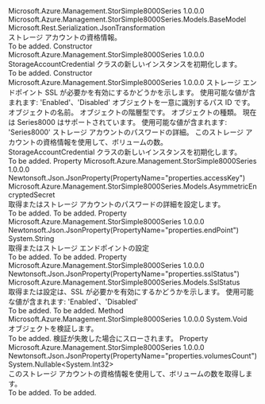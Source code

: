 <Type Name="StorageAccountCredential" FullName="Microsoft.Azure.Management.StorSimple8000Series.Models.StorageAccountCredential">
  <TypeSignature Language="C#" Value="public class StorageAccountCredential : Microsoft.Azure.Management.StorSimple8000Series.Models.BaseModel" />
  <TypeSignature Language="ILAsm" Value=".class public auto ansi beforefieldinit StorageAccountCredential extends Microsoft.Azure.Management.StorSimple8000Series.Models.BaseModel" />
  <TypeSignature Language="DocId" Value="T:Microsoft.Azure.Management.StorSimple8000Series.Models.StorageAccountCredential" />
  <TypeSignature Language="VB.NET" Value="Public Class StorageAccountCredential&#xA;Inherits BaseModel" />
  <TypeSignature Language="F#" Value="type StorageAccountCredential = class&#xA;    inherit BaseModel" />
  <AssemblyInfo>
    <AssemblyName>Microsoft.Azure.Management.StorSimple8000Series</AssemblyName>
    <AssemblyVersion>1.0.0.0</AssemblyVersion>
  </AssemblyInfo>
  <Base>
    <BaseTypeName>Microsoft.Azure.Management.StorSimple8000Series.Models.BaseModel</BaseTypeName>
  </Base>
  <Interfaces />
  <Attributes>
    <Attribute>
      <AttributeName>Microsoft.Rest.Serialization.JsonTransformation</AttributeName>
    </Attribute>
  </Attributes>
  <Docs>
    <summary>
            ストレージ アカウントの資格情報。
            </summary>
    <remarks>To be added.</remarks>
  </Docs>
  <Members>
    <Member MemberName=".ctor">
      <MemberSignature Language="C#" Value="public StorageAccountCredential ();" />
      <MemberSignature Language="ILAsm" Value=".method public hidebysig specialname rtspecialname instance void .ctor() cil managed" />
      <MemberSignature Language="DocId" Value="M:Microsoft.Azure.Management.StorSimple8000Series.Models.StorageAccountCredential.#ctor" />
      <MemberSignature Language="VB.NET" Value="Public Sub New ()" />
      <MemberType>Constructor</MemberType>
      <AssemblyInfo>
        <AssemblyName>Microsoft.Azure.Management.StorSimple8000Series</AssemblyName>
        <AssemblyVersion>1.0.0.0</AssemblyVersion>
      </AssemblyInfo>
      <Parameters />
      <Docs>
        <summary>
            StorageAccountCredential クラスの新しいインスタンスを初期化します。
            </summary>
        <remarks>To be added.</remarks>
      </Docs>
    </Member>
    <Member MemberName=".ctor">
      <MemberSignature Language="C#" Value="public StorageAccountCredential (string endPoint, Microsoft.Azure.Management.StorSimple8000Series.Models.SslStatus sslStatus, string id = null, string name = null, string type = null, Nullable&lt;Microsoft.Azure.Management.StorSimple8000Series.Models.Kind&gt; kind = null, Microsoft.Azure.Management.StorSimple8000Series.Models.AsymmetricEncryptedSecret accessKey = null, Nullable&lt;int&gt; volumesCount = null);" />
      <MemberSignature Language="ILAsm" Value=".method public hidebysig specialname rtspecialname instance void .ctor(string endPoint, valuetype Microsoft.Azure.Management.StorSimple8000Series.Models.SslStatus sslStatus, string id, string name, string type, valuetype System.Nullable`1&lt;valuetype Microsoft.Azure.Management.StorSimple8000Series.Models.Kind&gt; kind, class Microsoft.Azure.Management.StorSimple8000Series.Models.AsymmetricEncryptedSecret accessKey, valuetype System.Nullable`1&lt;int32&gt; volumesCount) cil managed" />
      <MemberSignature Language="DocId" Value="M:Microsoft.Azure.Management.StorSimple8000Series.Models.StorageAccountCredential.#ctor(System.String,Microsoft.Azure.Management.StorSimple8000Series.Models.SslStatus,System.String,System.String,System.String,System.Nullable{Microsoft.Azure.Management.StorSimple8000Series.Models.Kind},Microsoft.Azure.Management.StorSimple8000Series.Models.AsymmetricEncryptedSecret,System.Nullable{System.Int32})" />
      <MemberSignature Language="F#" Value="new Microsoft.Azure.Management.StorSimple8000Series.Models.StorageAccountCredential : string * Microsoft.Azure.Management.StorSimple8000Series.Models.SslStatus * string * string * string * Nullable&lt;Microsoft.Azure.Management.StorSimple8000Series.Models.Kind&gt; * Microsoft.Azure.Management.StorSimple8000Series.Models.AsymmetricEncryptedSecret * Nullable&lt;int&gt; -&gt; Microsoft.Azure.Management.StorSimple8000Series.Models.StorageAccountCredential" Usage="new Microsoft.Azure.Management.StorSimple8000Series.Models.StorageAccountCredential (endPoint, sslStatus, id, name, type, kind, accessKey, volumesCount)" />
      <MemberType>Constructor</MemberType>
      <AssemblyInfo>
        <AssemblyName>Microsoft.Azure.Management.StorSimple8000Series</AssemblyName>
        <AssemblyVersion>1.0.0.0</AssemblyVersion>
      </AssemblyInfo>
      <Parameters>
        <Parameter Name="endPoint" Type="System.String" />
        <Parameter Name="sslStatus" Type="Microsoft.Azure.Management.StorSimple8000Series.Models.SslStatus" />
        <Parameter Name="id" Type="System.String" />
        <Parameter Name="name" Type="System.String" />
        <Parameter Name="type" Type="System.String" />
        <Parameter Name="kind" Type="System.Nullable&lt;Microsoft.Azure.Management.StorSimple8000Series.Models.Kind&gt;" />
        <Parameter Name="accessKey" Type="Microsoft.Azure.Management.StorSimple8000Series.Models.AsymmetricEncryptedSecret" />
        <Parameter Name="volumesCount" Type="System.Nullable&lt;System.Int32&gt;" />
      </Parameters>
      <Docs>
        <param name="endPoint">ストレージ エンドポイント</param>
        <param name="sslStatus">SSL が必要かを有効にするかどうかを示します。 使用可能な値が含まれます: 'Enabled'、'Disabled'</param>
        <param name="id">オブジェクトを一意に識別するパス ID です。</param>
        <param name="name">オブジェクトの名前。</param>
        <param name="type">オブジェクトの階層型です。</param>
        <param name="kind">オブジェクトの種類。 現在は Series8000 はサポートされています。 使用可能な値が含まれます: 'Series8000'</param>
        <param name="accessKey">ストレージ アカウントのパスワードの詳細。</param>
        <param name="volumesCount">このストレージ アカウントの資格情報を使用して、ボリュームの数。</param>
        <summary>
            StorageAccountCredential クラスの新しいインスタンスを初期化します。
            </summary>
        <remarks>To be added.</remarks>
      </Docs>
    </Member>
    <Member MemberName="AccessKey">
      <MemberSignature Language="C#" Value="public Microsoft.Azure.Management.StorSimple8000Series.Models.AsymmetricEncryptedSecret AccessKey { get; set; }" />
      <MemberSignature Language="ILAsm" Value=".property instance class Microsoft.Azure.Management.StorSimple8000Series.Models.AsymmetricEncryptedSecret AccessKey" />
      <MemberSignature Language="DocId" Value="P:Microsoft.Azure.Management.StorSimple8000Series.Models.StorageAccountCredential.AccessKey" />
      <MemberSignature Language="VB.NET" Value="Public Property AccessKey As AsymmetricEncryptedSecret" />
      <MemberSignature Language="F#" Value="member this.AccessKey : Microsoft.Azure.Management.StorSimple8000Series.Models.AsymmetricEncryptedSecret with get, set" Usage="Microsoft.Azure.Management.StorSimple8000Series.Models.StorageAccountCredential.AccessKey" />
      <MemberType>Property</MemberType>
      <AssemblyInfo>
        <AssemblyName>Microsoft.Azure.Management.StorSimple8000Series</AssemblyName>
        <AssemblyVersion>1.0.0.0</AssemblyVersion>
      </AssemblyInfo>
      <Attributes>
        <Attribute>
          <AttributeName>Newtonsoft.Json.JsonProperty(PropertyName="properties.accessKey")</AttributeName>
        </Attribute>
      </Attributes>
      <ReturnValue>
        <ReturnType>Microsoft.Azure.Management.StorSimple8000Series.Models.AsymmetricEncryptedSecret</ReturnType>
      </ReturnValue>
      <Docs>
        <summary>
            取得またはストレージ アカウントのパスワードの詳細を設定します。
            </summary>
        <value>To be added.</value>
        <remarks>To be added.</remarks>
      </Docs>
    </Member>
    <Member MemberName="EndPoint">
      <MemberSignature Language="C#" Value="public string EndPoint { get; set; }" />
      <MemberSignature Language="ILAsm" Value=".property instance string EndPoint" />
      <MemberSignature Language="DocId" Value="P:Microsoft.Azure.Management.StorSimple8000Series.Models.StorageAccountCredential.EndPoint" />
      <MemberSignature Language="VB.NET" Value="Public Property EndPoint As String" />
      <MemberSignature Language="F#" Value="member this.EndPoint : string with get, set" Usage="Microsoft.Azure.Management.StorSimple8000Series.Models.StorageAccountCredential.EndPoint" />
      <MemberType>Property</MemberType>
      <AssemblyInfo>
        <AssemblyName>Microsoft.Azure.Management.StorSimple8000Series</AssemblyName>
        <AssemblyVersion>1.0.0.0</AssemblyVersion>
      </AssemblyInfo>
      <Attributes>
        <Attribute>
          <AttributeName>Newtonsoft.Json.JsonProperty(PropertyName="properties.endPoint")</AttributeName>
        </Attribute>
      </Attributes>
      <ReturnValue>
        <ReturnType>System.String</ReturnType>
      </ReturnValue>
      <Docs>
        <summary>
            取得またはストレージ エンドポイントの設定
            </summary>
        <value>To be added.</value>
        <remarks>To be added.</remarks>
      </Docs>
    </Member>
    <Member MemberName="SslStatus">
      <MemberSignature Language="C#" Value="public Microsoft.Azure.Management.StorSimple8000Series.Models.SslStatus SslStatus { get; set; }" />
      <MemberSignature Language="ILAsm" Value=".property instance valuetype Microsoft.Azure.Management.StorSimple8000Series.Models.SslStatus SslStatus" />
      <MemberSignature Language="DocId" Value="P:Microsoft.Azure.Management.StorSimple8000Series.Models.StorageAccountCredential.SslStatus" />
      <MemberSignature Language="VB.NET" Value="Public Property SslStatus As SslStatus" />
      <MemberSignature Language="F#" Value="member this.SslStatus : Microsoft.Azure.Management.StorSimple8000Series.Models.SslStatus with get, set" Usage="Microsoft.Azure.Management.StorSimple8000Series.Models.StorageAccountCredential.SslStatus" />
      <MemberType>Property</MemberType>
      <AssemblyInfo>
        <AssemblyName>Microsoft.Azure.Management.StorSimple8000Series</AssemblyName>
        <AssemblyVersion>1.0.0.0</AssemblyVersion>
      </AssemblyInfo>
      <Attributes>
        <Attribute>
          <AttributeName>Newtonsoft.Json.JsonProperty(PropertyName="properties.sslStatus")</AttributeName>
        </Attribute>
      </Attributes>
      <ReturnValue>
        <ReturnType>Microsoft.Azure.Management.StorSimple8000Series.Models.SslStatus</ReturnType>
      </ReturnValue>
      <Docs>
        <summary>
            取得または設定は、SSL が必要かを有効にするかどうかを示します。
            使用可能な値が含まれます: 'Enabled'、'Disabled'
            </summary>
        <value>To be added.</value>
        <remarks>To be added.</remarks>
      </Docs>
    </Member>
    <Member MemberName="Validate">
      <MemberSignature Language="C#" Value="public virtual void Validate ();" />
      <MemberSignature Language="ILAsm" Value=".method public hidebysig newslot virtual instance void Validate() cil managed" />
      <MemberSignature Language="DocId" Value="M:Microsoft.Azure.Management.StorSimple8000Series.Models.StorageAccountCredential.Validate" />
      <MemberSignature Language="VB.NET" Value="Public Overridable Sub Validate ()" />
      <MemberSignature Language="F#" Value="abstract member Validate : unit -&gt; unit&#xA;override this.Validate : unit -&gt; unit" Usage="storageAccountCredential.Validate " />
      <MemberType>Method</MemberType>
      <AssemblyInfo>
        <AssemblyName>Microsoft.Azure.Management.StorSimple8000Series</AssemblyName>
        <AssemblyVersion>1.0.0.0</AssemblyVersion>
      </AssemblyInfo>
      <ReturnValue>
        <ReturnType>System.Void</ReturnType>
      </ReturnValue>
      <Parameters />
      <Docs>
        <summary>
            オブジェクトを検証します。
            </summary>
        <remarks>To be added.</remarks>
        <exception cref="T:Microsoft.Rest.ValidationException">
            検証が失敗した場合にスローされます。
            </exception>
      </Docs>
    </Member>
    <Member MemberName="VolumesCount">
      <MemberSignature Language="C#" Value="public Nullable&lt;int&gt; VolumesCount { get; protected set; }" />
      <MemberSignature Language="ILAsm" Value=".property instance valuetype System.Nullable`1&lt;int32&gt; VolumesCount" />
      <MemberSignature Language="DocId" Value="P:Microsoft.Azure.Management.StorSimple8000Series.Models.StorageAccountCredential.VolumesCount" />
      <MemberSignature Language="VB.NET" Value="Public Property VolumesCount As Nullable(Of Integer)" />
      <MemberSignature Language="F#" Value="member this.VolumesCount : Nullable&lt;int&gt; with get, set" Usage="Microsoft.Azure.Management.StorSimple8000Series.Models.StorageAccountCredential.VolumesCount" />
      <MemberType>Property</MemberType>
      <AssemblyInfo>
        <AssemblyName>Microsoft.Azure.Management.StorSimple8000Series</AssemblyName>
        <AssemblyVersion>1.0.0.0</AssemblyVersion>
      </AssemblyInfo>
      <Attributes>
        <Attribute>
          <AttributeName>Newtonsoft.Json.JsonProperty(PropertyName="properties.volumesCount")</AttributeName>
        </Attribute>
      </Attributes>
      <ReturnValue>
        <ReturnType>System.Nullable&lt;System.Int32&gt;</ReturnType>
      </ReturnValue>
      <Docs>
        <summary>
            このストレージ アカウントの資格情報を使用して、ボリュームの数を取得します。
            </summary>
        <value>To be added.</value>
        <remarks>To be added.</remarks>
      </Docs>
    </Member>
  </Members>
</Type>